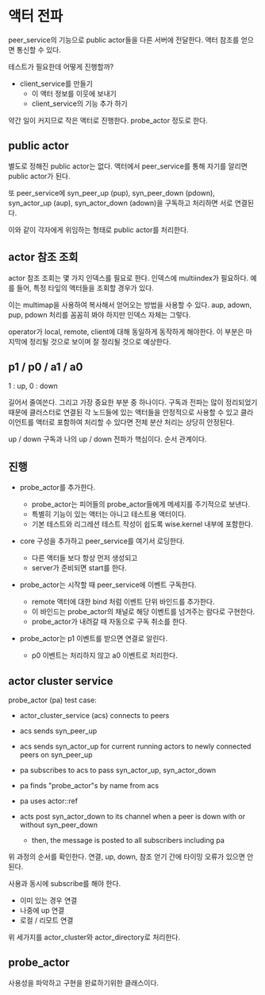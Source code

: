 # 액터 전파 

peer_service의 기능으로 public actor들을 다른 서버에 전달한다. 
액터 참조를 얻으면 통신할 수 있다. 

테스트가 필요한데 어떻게 진행할까? 

- client_service를 만들기 
  - 이 액터 정보를 이웃에 보내기 
  - client_service의 기능 추가 하기 

약간 일이 커지므로 작은 액터로 진행한다. probe_actor 정도로 한다. 


## public actor 

별도로 정해진 public actor는 없다. 액터에서 peer_service를 통해 
자기를 알리면 public actor가 된다. 

또 peer_service에 syn_peer_up (pup), syn_peer_down (pdown), syn_actor_up (aup), syn_actor_down (adown)을 구독하고 처리하면  서로 연결된다. 

이와 같이 각자에게 위임하는 형태로 public actor를 처리한다. 


## actor 참조 조회 

actor 참조 조회는 몇 가지 인덱스를 필요로 한다. 인덱스에 multiindex가 필요하다. 
예를 들어, 특정 타잎의 액터들을 조회할 경우가 있다. 

이는 multimap을 사용하여 복사해서 얻어오는 방법을 사용할 수 있다. 
aup, adown, pup, pdown 처리를 꼼꼼히 봐야 하지만 인덱스 자체는 그렇다. 

operator가 local, remote, client에 대해 동일하게 동작하게 해야한다. 
이 부분은 마지막에 정리될 것으로 보이며 잘 정리될 것으로 예상한다.

## p1 / p0 / a1 / a0

1 : up, 0 : down

길어서 줄여쓴다. 그리고 가장 중요한 부분 중 하나이다. 구독과 전파는 많이 정리되었기 때문에 
클러스터로 연결된 각 노드들에 있는 액터들을 안정적으로 사용할 수 있고 클라이언트를 액터로 포함하여 처리할 수 있다면 전체 분산 처리는 상당히 안정된다. 

up / down 구독과 나의 up / down 전파가 핵심이다. 순서 관계이다. 

## 진행 

- probe_actor를 추가한다. 
  - probe_actor는 피어들의 probe_actor들에게 메세지를 주기적으로 보낸다. 
  - 특별히 기능이 있는 액터는 아니고 테스트용 액터이다. 
  - 기본 테스트와 리그레션 테스트 작성이 쉽도록 wise.kernel 내부에 포함한다. 

- core 구성을 추가하고 peer_service를 여기서 로딩한다. 
  - 다른 액터들 보다 항상 먼저 생성되고 
  - server가 준비되면 start를 한다. 

- probe_actor는 시작할 때 peer_service에 이벤트 구독한다. 
  - remote 액터에 대한 bind 처럼 이벤트 단위 바인드를 추가한다. 
  - 이 바인드는 probe_actor의 채널로 해당 이벤트를 넘겨주는 람다로 구현한다. 
  - probe_actor가 내려갈 때 자동으로 구독 취소를 한다. 

- probe_actor는 p1 이벤트를 받으면 연결로 알린다.  
  - p0 이벤트는 처리하지 않고 a0 이벤트로 처리한다. 

## actor cluster service

probe_actor (pa) test case: 

- actor_cluster_service (acs) connects to peers
- acs sends syn_peer_up 
- acs sends syn_actor_up for current running actors to newly connected peers on syn_peer_up 

- pa subscribes to acs to pass syn_actor_up, syn_actor_down 
- pa finds "probe_actor"s by name from acs 
- pa uses actor::ref 

- acts post syn_actor_down to its channel when a peer is down with or without syn_peer_down 
  - then, the message is posted to all subscribers including pa 

위 과정의 순서를 확인한다. 연결, up, down, 참조 얻기 간에 타이밍 오류가 있으면 안 된다. 

사용과 동시에 subscribe를 해야 한다.  

- 이미 있는 경우 연결
- 나중에 up 연결
- 로컬 / 리모트 연결 

위 세가지를 actor_cluster와 actor_directory로 처리한다. 

## probe_actor

사용성을 파악하고 구현을 완료하기위한 클래스이다. 

